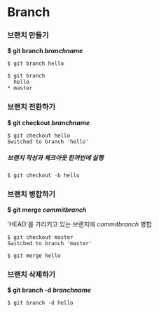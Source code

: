 # Branch

### 브랜치 만들기

**$ git branch *branchname***

```ubuntu
$ git branch hello
```

```ubuntu
$ git branch
  hello
* master
```

### 브랜치 전환하기

**$ git checkout *branchname***

```ubuntu
$ git checkout hello
Switched to branch 'hello'
```

##### 브랜치 작성과 체크아웃 한꺼번에 실행

```ubuntu
$ git checkout -b hello
```

### 브랜치 병합하기

**$ git merge *commitbranch***

'HEAD'를 가리키고 있는 브랜치에 *commitbranch* 병합 

```ubuntu
$ git checkout master
Switched to branch 'master'
```

```ubuntu
$ git merge hello
```

### 브랜치 삭제하기

**$ git branch -d *branchname***

```ubuntu
$ git branch -d hello
```
